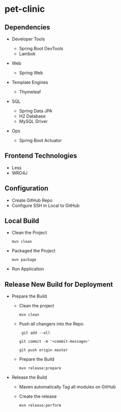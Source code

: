 # pet-clinic


## Dependencies
- Developer Tools
    - Spring Boot DevTools
    - Lambok
    
- Web
    - Spring Web
    
- Template Engines
    - Thymeleaf
    
- SQL
    - Spring Data JPA
    - H2 Database
    - MySQL Driver
    
- Ops
    - Spring Boot Actuator


## Frontend Technologies
- Less
- WRO4J
   
    
## Configuration
- Create GitHub Repo
- Configure SSH in Local to GitHub


## Local Build
- Clean the Project

    `mvn clean`

- Packaged the Project

    `mvn package`

- Run Application

## Release New Build for Deployment
- Prepare the Build
    - Clean the project
        
        `mvn clean`
    
    - Push all changers into the Repo
    
       ` git add --all`
       
       `git commit -m '<commit-message>'`
       
       `git push origin master`
    
    - Prepare the Build
    
        `mvn release:prepare`

- Release the  Build
    - Maven automatically Tag all modules on GitHub
    
    - Create the release
    
        `mvn release:perform`
